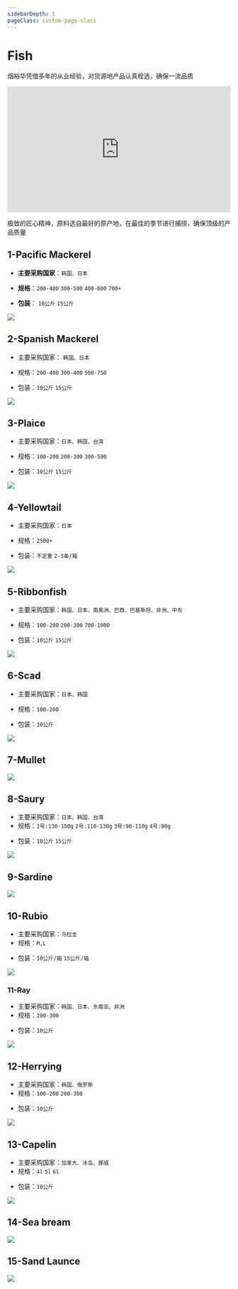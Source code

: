```yaml
---
sidebarDepth: 1
pageClass: custom-page-class
---
```


# Fish

烟裕华凭借多年的从业经验，对货源地产品认真栓选，确保一流品质

<div style="padding:56.25% 0 0 0;position:relative;border-radius:8%"><iframe src="https://player.vimeo.com/video/283261323?loop=0&title=0&byline=0&portrait=0" style="position:absolute;top:0;left:0;width:100%;height:100%;" frameborder="0" webkitallowfullscreen mozallowfullscreen allowfullscreen></iframe></div>


极致的匠心精神，原料选自最好的原产地，在最佳的季节进行捕捞，确保顶级的产品质量



## 1-Pacific Mackerel <Badge text="Hot" type="error"/>
- **主要采购国家**：`韩国、日本` </p>
- **规格**：`200-400` `300-500` `400-600` `700+`</p>
- **包装**： `10公斤` `15公斤`</p>
<div class="imgb" >
    <img  src="https://yuhuawebsite.oss-cn-hongkong.aliyuncs.com/P-F-1.%E9%B2%90%E9%B2%85%E9%B1%BC--Pacific-Mackerel.jpg">
</div>

## 2-Spanish Mackerel <Badge text="Hot" type="error"/>
- 主要采购国家： `韩国、日本`</p>
- 规格：`200-400` `300-400` `500-750`</p>
- 包装：`10公斤` `15公斤`<p>
<div class="imgb" >
 <img 
 src="https://yuhuawebsite.oss-cn-hongkong.aliyuncs.com/P-F-2.%E9%B2%85%E9%B1%BC--Spanish%20Mackerel.jpg">
</div>


## 3-Plaice <Badge text="Hot" type="error"/>
- 主要采购国家：</strong>`日本、韩国、台湾`</p>
- 规格：`100-200` `200-300` `300-500`</p>
- 包装：`10公斤` `15公斤`</p>
<div class="imgb" >
 <img 
 src="https://yuhuawebsite.oss-cn-hongkong.aliyuncs.com/P-F-3.%E9%B1%BC--Plaice.jpg">
</div>

## 4-Yellowtail
- 主要采购国家：`日本 `</p>
- 规格：`2500+`</p>
- 包装：`不定重` `2-3条/箱`</p>
<div class="imgb" >
 <img  src="https://yuhuawebsite.oss-cn-hongkong.aliyuncs.com/P-F-4.%E9%BB%84%E9%B0%A4%E9%B1%BC--Yellowtail.jpg">
</div>

## 5-Ribbonfish
- 主要采购国家：`韩国、日本、南美洲、巴西、巴基斯坦、非洲、中东`</p>
- 规格：`100-200` `200-300` `700-1000`</p>
- 包装：`10公斤` `15公斤`</p>
<div class="imgb" >
 <img  src="
https://yuhuawebsite.oss-cn-hongkong.aliyuncs.com/P-F-5.%E5%B8%A6%E9%B1%BC--Ribbonfish.jpg">
</div>


## 6-Scad
- 主要采购国家：`日本、韩国`</p>
- 规格：`100-200`</p>
- 包装：`10公斤`</p>
<div class="imgb" >
 <img  src="https://yuhuawebsite.oss-cn-hongkong.aliyuncs.com/P-F-6.%E7%AB%B9%E8%8D%9A%E9%B1%BC--Scad.jpg">
</div>

## 7-Mullet

<div class="imgb" >
 <img  src="https://yuhuawebsite.oss-cn-hongkong.aliyuncs.com/P-F-7.%E9%B2%BB%E9%B1%BC--Mullet.jpg">
</div>

## 8-Saury
- 主要采购国家：`日本、韩国、台湾`
- 规格：`1号:130-150g` `2号:110-130g`
`3号:90-110g` `4号:90g`</p>
- 包装：`10公斤` `15公斤`</p>
<div class="imgb" >
 <img  src="https://yuhuawebsite.oss-cn-hongkong.aliyuncs.com/P-F-8.%E7%A7%8B%E5%88%80%E9%B1%BC--Saury.jpg">
</div>

## 9-Sardine
<div class="imgb" >
 <img  src="https://yuhuawebsite.oss-cn-hongkong.aliyuncs.com/P-F-9.%E6%B2%99%E4%B8%81%E9%B1%BC--Sardine.jpg">
</div>

## 10-Rubio
- 主要采购国家：`乌拉圭`
- 规格：`M,L`</p>
- 包装：`10公斤/箱` `15公斤/箱`</p>
<div class="imgb" >
 <img  src="https://yuhuawebsite.oss-cn-hongkong.aliyuncs.com/P-F-10.%E6%97%A0%E9%B3%94%E9%B2%89%E9%B1%BC--Rubio.jpg">
</div>

### 11-Ray
- 主要采购国家：`韩国、日本、东南亚、非洲`
- 规格：`200-300`</p>
- 包装：`10公斤`</p>
<div class="imgb" >
 <img  src="https://yuhuawebsite.oss-cn-hongkong.aliyuncs.com/P-F-11.%E8%80%81%E6%9D%BF%E9%B1%BC-Ray.jpg">
</div>

## 12-Herrying
- 主要采购国家：`韩国、俄罗斯`
- 规格：`100-200` `200-300`</p>
- 包装：`10公斤`</p>
<div class="imgb" >
 <img  src="https://yuhuawebsite.oss-cn-hongkong.aliyuncs.com/P-F-12.%E9%B2%B1%E9%B1%BC--Herrying.jpg">
</div>

## 13-Capelin
- 主要采购国家：`加拿大、冰岛、挪威`
- 规格：`4l` `5l` `6l`</p>
- 包装：`10公斤`</p>
<div class="imgb" >
 <img  src="https://yuhuawebsite.oss-cn-hongkong.aliyuncs.com/P-F-13.%E5%A4%9A%E6%98%A5%E9%B1%BC--Capelin.jpg">
</div>

## 14-Sea bream
<div class="imgb" >
 <img  src="https://yuhuawebsite.oss-cn-hongkong.aliyuncs.com/P-F-14.%E5%8A%A0%E5%90%89%E9%B1%BC--Sea%20bream.jpg">
</div>

## 15-Sand Launce
<div class="imgb" >
 <img  src="https://yuhuawebsite.oss-cn-hongkong.aliyuncs.com/P-F-15.%E7%8E%89%E7%AD%8B%E9%B1%BC--Sand%20Launce.jpg">
</div>
